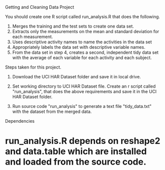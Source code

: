 Getting and Cleaning Data Project

You should create one R script called run_analysis.R that does the following. 

1.	Merges the training and the test sets to create one data set.
2.	Extracts only the measurements on the mean and standard deviation for each measurement. 
3.	Uses descriptive activity names to name the activities in the data set
4.	Appropriately labels the data set with descriptive variable names. 
5.	From the data set in step 4, creates a second, independent tidy data set with the average of each variable for each activity and each subject.

Steps taken for this project.

1. Download the UCI HAR Dataset folder and save it in local drive.

2. Set working directory to UCI HAR Dataset file. Create an r script called "run_analysis", that does the above requirements and save it in the UCI HAR Dataset folder.

3. Run source code "run_analysis" to generate a text file "tidy_data.txt" with the dataset from the merged data.

Dependencies

run_analysis.R depends on reshape2 and data.table which are installed and loaded from the source code.
=================
